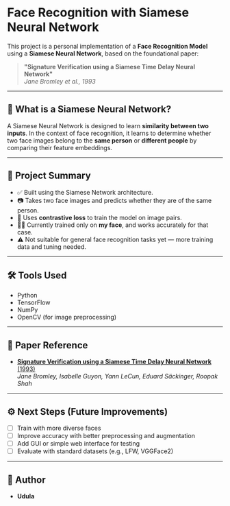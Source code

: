 # Face Recognition with Siamese Neural Network

This project is a personal implementation of a **Face Recognition Model** using a **Siamese Neural Network**, based on the foundational paper:

> **"Signature Verification using a Siamese Time Delay Neural Network"**  
> *Jane Bromley et al., 1993*

---

## 🧠 What is a Siamese Neural Network?

A Siamese Neural Network is designed to learn **similarity between two inputs**. In the context of face recognition, it learns to determine whether two face images belong to the **same person** or **different people** by comparing their feature embeddings.

---

## 📌 Project Summary

- ✅ Built using the Siamese Network architecture.
- 📷 Takes two face images and predicts whether they are of the same person.
- 🧪 Uses **contrastive loss** to train the model on image pairs.
- 🧍‍♂️ Currently trained only on **my face**, and works accurately for that case.
- ⚠️ Not suitable for general face recognition tasks yet — more training data and tuning needed.

---

## 🛠️ Tools Used

- Python
- TensorFlow
- NumPy
- OpenCV (for image preprocessing)

---

## 📄 Paper Reference

- [**Signature Verification using a Siamese Time Delay Neural Network** (1993)](https://www.cs.cmu.edu/~rsalakhu/papers/oneshot1.pdf)  
  *Jane Bromley, Isabelle Guyon, Yann LeCun, Eduard Säckinger, Roopak Shah*

---

## ⚙️ Next Steps (Future Improvements)

- [ ] Train with more diverse faces
- [ ] Improve accuracy with better preprocessing and augmentation
- [ ] Add GUI or simple web interface for testing
- [ ] Evaluate with standard datasets (e.g., LFW, VGGFace2)

---

## 👤 Author

- **Udula**

